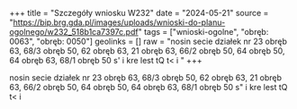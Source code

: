 +++
title = "Szczegóły wniosku W232"
date = "2024-05-21"
source = "https://bip.brg.gda.pl/images/uploads/wnioski-do-planu-ogolnego/w232_518b1ca7397c.pdf"
tags = ["wnioski-ogolne", "obręb: 0063", "obręb: 0050"]
geolinks = []
raw = "nosin secie działek nr 23 obręb 63, 68/3 obręb 50, 62 obręb 63, 21 obręb 63, 66/2 obręb 50, 64 obręb 50, 64 obręb 63, 68/1 obręb 50 s' i kre lest tQ t< i "
+++

nosin secie działek nr 23 obręb 63, 68/3 obręb 50, 62 obręb 63, 21 obręb 63, 66/2
obręb 50, 64 obręb 50, 64 obręb 63, 68/1 obręb 50 s" i kre lest tQ t< i



